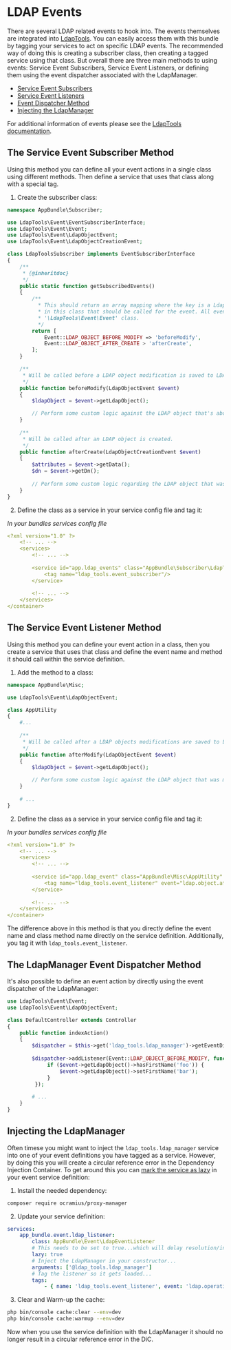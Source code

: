 LDAP Events
================

There are several LDAP related events to hook into. The events themselves are integrated into [LdapTools](https://github.com/ldaptools/ldaptools).
You can easily access them with this bundle by tagging your services to act on specific LDAP events. The recommended way
of doing this is creating a subscriber class, then creating a tagged service using that class. But overall there are
three main methods to using events: Service Event Subscribers, Service Event Listeners, or defining them using the event
dispatcher associated with the LdapManager.
 
* [Service Event Subscribers](#the-service-event-subscriber-methods)
* [Service Event Listeners](#the-service-event-listener-methods)
* [Event Dispatcher Method](#the-ldapmanager-event-dispatcher-method)
* [Injecting the LdapManager](#injecting-the-ldapmanager)

For additional information of events please see the [LdapTools documentation](https://github.com/ldaptools/ldaptools/blob/master/docs/en/reference/Events.md).

## The Service Event Subscriber Method

Using this method you can define all your event actions in a single class using different methods. Then define a service
that uses that class along with a special tag.

1. Create the subscriber class:

```php
namespace AppBundle\Subscriber;

use LdapTools\Event\EventSubscriberInterface;
use LdapTools\Event\Event;
use LdapTools\Event\LdapObjectEvent;
use LdapTools\Event\LdapObjectCreationEvent;

class LdapToolsSubscriber implements EventSubscriberInterface
{
    /**
     * {@inheritdoc}
     */
    public static function getSubscribedEvents()
    {
        /**
          * This should return an array mapping where the key is a LdapTools event name and the value is the method name
          * in this class that should be called for the event. All event names are defined as constants within the 
          * '\LdapTools\Event\Event' class.
          */
        return [
            Event::LDAP_OBJECT_BEFORE_MODIFY => 'beforeModify',
            Event::LDAP_OBJECT_AFTER_CREATE > 'afterCreate',
        ];
    }

    /**
     * Will be called before a LDAP object modification is saved to LDAP.
     */
    public function beforeModify(LdapObjectEvent $event)
    {
        $ldapObject = $event->getLdapObject();

        // Perform some custom logic against the LDAP object that's about to be modified...
    }
    
    /**
     * Will be called after an LDAP object is created.
     */
    public function afterCreate(LdapObjectCreationEvent $event)
    {
        $attributes = $event->getData();
        $dn = $event->getDn();
        
        // Perform some custom logic regarding the LDAP object that was created...
    }
}
```

2. Define the class as a service in your service config file and tag it:

*In your bundles services config file*
```yaml
<?xml version="1.0" ?>
    <!-- ... -->
    <services>
        <!-- ... -->
        
        <service id="app.ldap_events" class="AppBundle\Subscriber\LdapToolsSubscriber" >
            <tag name="ldap_tools.event_subscriber"/>
        </service>
        
        <!-- ... -->
    </services>
</container>
```

## The Service Event Listener Method

Using this method you can define your event action in a class, then you create a service that uses that class and define
the event name and method it should call within the service definition.
 
1. Add the method to a class:

```php
namespace AppBundle\Misc;

use LdapTools\Event\LdapObjectEvent;

class AppUtility
{
    #...
    
    /**
     * Will be called after a LDAP objects modifications are saved to LDAP.
     */
    public function afterModify(LdapObjectEvent $event)
    {
        $ldapObject = $event->getLdapObject();

        // Perform some custom logic against the LDAP object that was modified...
    }
    
    # ...
}
```

2. Define the class as a service in your service config file and tag it:

*In your bundles services config file*
```yaml
<?xml version="1.0" ?>
    <!-- ... -->
    <services>
        <!-- ... -->
        
        <service id="app.ldap_event" class="AppBundle\Misc\AppUtility" >
            <tag name="ldap_tools.event_listener" event="ldap.object.after_modify" method="afterModify"/>
        </service>
        
        <!-- ... -->
    </services>
</container>
```

The difference above in this method is that you directly define the event name and class method name directly on the
service definition. Additionally, you tag it with `ldap_tools.event_listener`.

## The LdapManager Event Dispatcher Method

It's also possible to define an event action by directly using the event dispatcher of the LdapManager:

```php
use LdapTools\Event\Event;
use LdapTools\Event\LdapObjectEvent;

class DefaultController extends Controller
{
    public function indexAction()
    {
        $dispatcher = $this->get('ldap_tools.ldap_manager')->getEventDispatcher();
        
        $dispatcher->addListener(Event::LDAP_OBJECT_BEFORE_MODIFY, function(LdapObjectEvent $event) {
             if ($event->getLdapObject()->hasFirstName('foo')) {
                 $event->getLdapObject()->setFirstName('bar');
             }
         });
        
        # ...
    }
}
```

## Injecting the LdapManager

Often timese you might want to inject the `ldap_tools.ldap_manager` service into one of your event definitions you have
tagged as a service. However, by doing this you will create a circular reference error in the Dependency Injection Container.
To get around this you can [mark the service as lazy](http://symfony.com/doc/current/service_container/lazy_services.html) in your event service definition:

1. Install the needed dependency:

```bash
composer require ocramius/proxy-manager
```

2. Update your service definition:

```yaml
services:
    app_bundle.event.ldap_listener:
        class: AppBundle\Event\LdapEventListener
        # This needs to be set to true...which will delay resolution/instantiation of the service...
        lazy: true
        # Inject the LdapManager in your constructor...
        arguments: ['@ldap_tools.ldap_manager']
        # Tag the listener so it gets loaded...
        tags:
            - { name: 'ldap_tools.event_listener', event: 'ldap.operation.execute.before', method: beforeOperation }
```

3. Clear and Warm-up the cache:

```bash
php bin/console cache:clear --env=dev
php bin/console cache:warmup --env=dev
```

Now when you use the service definition with the LdapManager it should no longer result in a circular reference error in
the DiC.